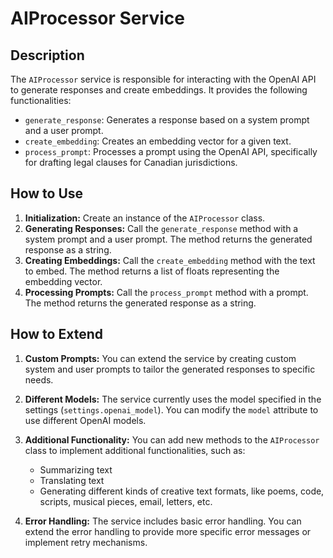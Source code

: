 # AIProcessor Service

## Description

The `AIProcessor` service is responsible for interacting with the OpenAI API to generate responses and create embeddings. It provides the following functionalities:

- `generate_response`: Generates a response based on a system prompt and a user prompt.
- `create_embedding`: Creates an embedding vector for a given text.
- `process_prompt`: Processes a prompt using the OpenAI API, specifically for drafting legal clauses for Canadian jurisdictions.

## How to Use

1.  **Initialization:** Create an instance of the `AIProcessor` class.
2.  **Generating Responses:** Call the `generate_response` method with a system prompt and a user prompt. The method returns the generated response as a string.
3.  **Creating Embeddings:** Call the `create_embedding` method with the text to embed. The method returns a list of floats representing the embedding vector.
4.  **Processing Prompts:** Call the `process_prompt` method with a prompt. The method returns the generated response as a string.

## How to Extend

1.  **Custom Prompts:** You can extend the service by creating custom system and user prompts to tailor the generated responses to specific needs.
2.  **Different Models:** The service currently uses the model specified in the settings (`settings.openai_model`). You can modify the `model` attribute to use different OpenAI models.
3.  **Additional Functionality:** You can add new methods to the `AIProcessor` class to implement additional functionalities, such as:

    *   Summarizing text
    *   Translating text
    *   Generating different kinds of creative text formats, like poems, code, scripts, musical pieces, email, letters, etc.
4. **Error Handling:** The service includes basic error handling. You can extend the error handling to provide more specific error messages or implement retry mechanisms.
